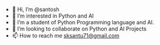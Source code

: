 - 👋 Hi, I’m @santosh
- 👀 I’m interested in Python and AI
- 🌱 I’m a student of Python Programming language and AI.
- 💞️ I’m looking to collaborate on Python and AI Projects
- 📫 How to reach me sksantu71@gmail.com

<!---
san2shsingh is a ✨ special ✨ repository because its `README.md` (this file) appears on your GitHub profile.
You can click the Preview link to take a look at your changes.
--->
